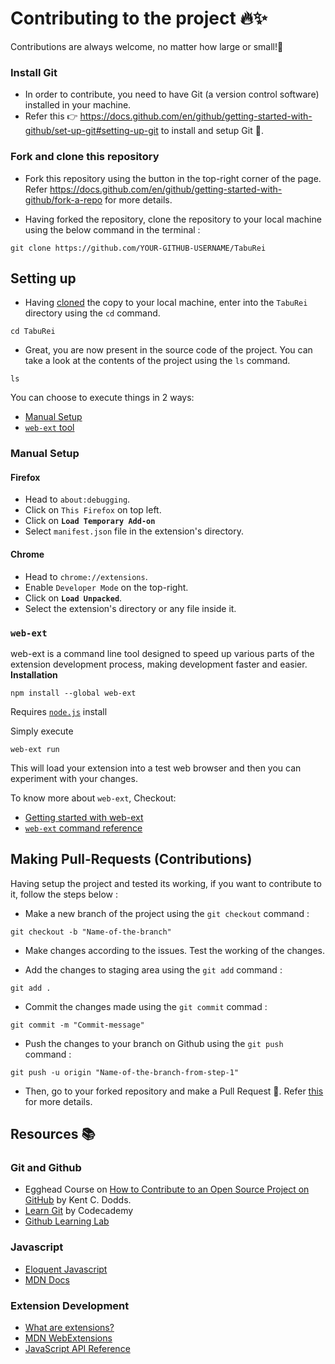 
# Contributing to the project 🔥✨

Contributions are always welcome, no matter how large or small!🙂

### Install Git

* In order to contribute, you need to have Git (a version control software) installed in your machine.
* Refer this 👉 https://docs.github.com/en/github/getting-started-with-github/set-up-git#setting-up-git to install and setup Git 🚀.

### Fork and clone this repository

* Fork this repository using the button in the top-right corner of the page. Refer https://docs.github.com/en/github/getting-started-with-github/fork-a-repo for more details.

* Having forked the repository, clone the repository to your local machine using the below command in the terminal :
```
git clone https://github.com/YOUR-GITHUB-USERNAME/TabuRei
```

## Setting up

* Having [cloned](#fork-and-clone-this-repository) the copy to your local machine, enter into the `TabuRei` directory using the `cd` command.
```
cd TabuRei
```

* Great, you are now present in the source code of the project. You can take a look at the contents of the project using the `ls` command.
```
ls
```

You can choose to execute things in 2 ways:
- [Manual Setup](#manual-setup)
- [`web-ext` tool](#web-ext)

### Manual Setup

#### Firefox

- Head to `about:debugging`.
- Click on `This Firefox` on top left.
- Click on **`Load Temporary Add-on`**
- Select `manifest.json` file in the extension's directory.

#### Chrome

- Head to `chrome://extensions`.
- Enable `Developer Mode` on the top-right.
- Click on **`Load Unpacked`**.
- Select the extension's directory or any file inside it.

### `web-ext`

web-ext is a command line tool designed to speed up various parts of the extension development process, making development faster and easier. 
**Installation**
```
npm install --global web-ext
```
Requires [`node.js`](https://nodejs.org/) install

Simply execute 
```
web-ext run
```
This will load your extension into a test web browser and then you can experiment with your changes.

To know more about `web-ext`, Checkout:
- [Getting started with web-ext](https://extensionworkshop.com/documentation/develop/getting-started-with-web-ext/)
- [`web-ext` command reference](https://extensionworkshop.com/documentation/develop/web-ext-command-reference/)

## Making Pull-Requests (Contributions)

Having setup the project and tested its working, if you want to contribute to it, follow the steps below :

* Make a new branch of the project using the `git checkout` command :
```
git checkout -b "Name-of-the-branch"
```
* Make changes according to the issues. Test the working of the changes.

* Add the changes to staging area using the `git add` command :
```
git add .
```
* Commit the changes made using the `git commit` commad :
```
git commit -m "Commit-message"
```
* Push the changes to your branch on Github using the `git push` command :
```
git push -u origin "Name-of-the-branch-from-step-1"
```
* Then, go to your forked repository and make a Pull Request 🎉. Refer [this](https://docs.github.com/en/github/collaborating-with-issues-and-pull-requests/creating-a-pull-request) for more details.

## Resources 📚

### Git and Github

* Egghead Course on [How to Contribute to an Open Source Project on GitHub](https://egghead.io/courses/how-to-contribute-to-an-open-source-project-on-github) by Kent C. Dodds.
* [Learn Git](https://www.codecademy.com/learn/learn-git) by Codecademy
* [Github Learning Lab](https://lab.github.com/)

### Javascript

* [Eloquent Javascript](https://eloquentjavascript.net/)
* [MDN Docs](https://developer.mozilla.org/en-US/docs/Web/JavaScript)

### Extension Development
* [What are extensions?](https://developer.mozilla.org/en-US/docs/Mozilla/Add-ons/WebExtensions/What_are_WebExtensions)
* [MDN WebExtensions](https://developer.mozilla.org/en-US/docs/Mozilla/Add-ons/WebExtensions)
* [JavaScript API Reference](https://developer.mozilla.org/en-US/docs/Mozilla/Add-ons/WebExtensions/API)

